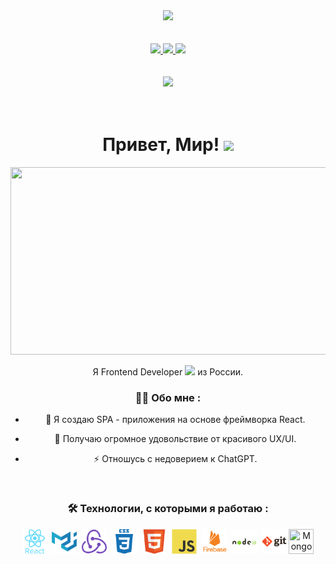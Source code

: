 <div id="header" align="center">
  <img src="https://media.giphy.com/media/M9gbBd9nbDrOTu1Mqx/giphy.gif" width="100"/>
  <br/>
  <br/>
  <br/>
   <a href="https://vk.com/artem4rolov">
    <img src="https://img.shields.io/badge/VKontakte-blue?logo=vk&logoColor=white&style=for-the-badge" />
  </a>
  <a href="https://t.me/artem4rolov">
    <img src="https://img.shields.io/badge/Whats'app-green?logo=whatsapp&logoColor=white&style=for-the-badge" />
  </a>
  <a href="https://t.me/artem4rolov">
    <img src="https://img.shields.io/badge/Telegram-blue?logo=telegram&logoColor=white&style=for-the-badge" />
  </a>
  <br/>
  <br/>
  <br/>
  <img src="https://www.codewars.com/users/artem4rolov/badges/large" />
  <br/>
  <br/>
  <img src="https://komarev.com/ghpvc/?username=artem4rolov&style=flat-square&color=blue" alt=""/>
  <h1>
    Привет, Мир!
    <img src="https://media.giphy.com/media/hvRJCLFzcasrR4ia7z/giphy.gif" width="30px"/>
  </h1>
  
  <div align="center">
    <img src="https://media.giphy.com/media/dWesBcTLavkZuG35MI/giphy.gif" width="600" height="300"/>
  </div>
  
  Я Frontend Developer <img src="https://media.giphy.com/media/WUlplcMpOCEmTGBtBW/giphy.gif" width="30"> из России.
  <br/>
  ### :woman_technologist: Обо мне :
  - :telescope: Я создаю SPA - приложения на основе фреймворка React.

- :seedling: Получаю огромное удовольствие от красивого UX/UI.

- :zap: Отношусь с недоверием к ChatGPT.
<br/>

### :hammer_and_wrench: Технологии, с которыми я работаю :

<div>
  <img src="https://github.com/devicons/devicon/blob/master/icons/react/react-original-wordmark.svg" title="React" alt="React" width="40" height="40"/>&nbsp;
  <img src="https://github.com/devicons/devicon/blob/master/icons/materialui/materialui-original.svg" title="Material UI" alt="Material UI" width="40" height="40"/>&nbsp;
  <img src="https://github.com/devicons/devicon/blob/master/icons/redux/redux-original.svg" title="Redux" alt="Redux " width="40" height="40"/>&nbsp;
  <img src="https://github.com/devicons/devicon/blob/master/icons/css3/css3-plain-wordmark.svg"  title="CSS3" alt="CSS" width="40" height="40"/>&nbsp;
  <img src="https://github.com/devicons/devicon/blob/master/icons/html5/html5-original.svg" title="HTML5" alt="HTML" width="40" height="40"/>&nbsp;
  <img src="https://github.com/devicons/devicon/blob/master/icons/javascript/javascript-original.svg" title="JavaScript" alt="JavaScript" width="40" height="40"/>&nbsp;
  <img src="https://github.com/devicons/devicon/blob/master/icons/firebase/firebase-plain-wordmark.svg" title="Firebase" alt="Firebase" width="40" height="40"/>&nbsp;
  <img src="https://github.com/devicons/devicon/blob/master/icons/nodejs/nodejs-original-wordmark.svg" title="NodeJS" alt="NodeJS" width="40" height="40"/>&nbsp;
  <img src="https://github.com/devicons/devicon/blob/master/icons/git/git-original-wordmark.svg" title="Git" **alt="Git" width="40" height="40"/>
  <img src="https://github.com/devicons/devicon/blob/master/icons/git/mongodb-original-woodmark.svg" title="MongoDB" **alt="Git" width="40" height="40"/>

</div>

</div>
